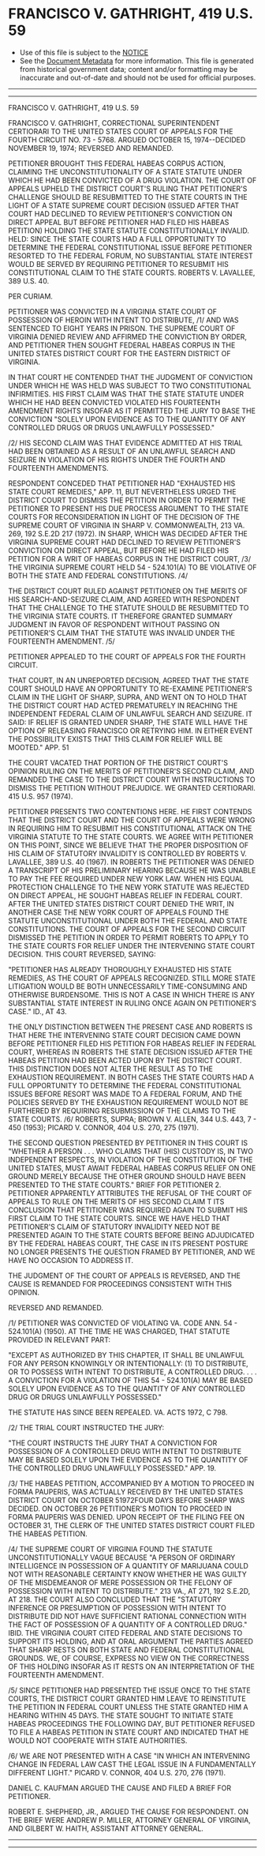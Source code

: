 ---
---

# FRANCISCO V. GATHRIGHT, 419 U.S. 59

* Use of this file is subject to the [NOTICE](https://github.com/publicdocs/notice/blob/master/NOTICE)
* See the [Document Metadata](../../../) for more information.
  This file is generated from historical government data; content and/or formatting may be inaccurate and out-of-date and should not be used for official purposes.

----------
----------

FRANCISCO V. GATHRIGHT, 419 U.S. 59

FRANCISCO V. GATHRIGHT, CORRECTIONAL SUPERINTENDENT CERTIORARI TO THE UNITED STATES COURT OF APPEALS FOR THE FOURTH CIRCUIT NO. 73 - 5768.  ARGUED OCTOBER 15, 1974--DECIDED NOVEMBER 19, 1974; REVERSED AND REMANDED.

PETITIONER BROUGHT THIS FEDERAL HABEAS CORPUS ACTION, CLAIMING THE UNCONSTITUTIONALITY OF A STATE STATUTE UNDER WHICH HE HAD BEEN CONVICTED OF A DRUG VIOLATION.  THE COURT OF APPEALS UPHELD THE DISTRICT COURT'S RULING THAT PETITIONER'S CHALLENGE SHOULD BE RESUBMITTED TO THE STATE COURTS IN THE LIGHT OF A STATE SUPREME COURT DECISION (ISSUED AFTER THAT COURT HAD DECLINED TO REVIEW PETITIONER'S CONVICTION ON DIRECT APPEAL BUT BEFORE PETITIONER HAD FILED HIS HABEAS PETITION) HOLDING THE STATE STATUTE CONSTITUTIONALLY INVALID.  HELD:  SINCE THE STATE COURTS HAD A FULL OPPORTUNITY TO DETERMINE THE FEDERAL CONSTITUTIONAL ISSUE BEFORE PETITIONER RESORTED TO THE FEDERAL FORUM, NO SUBSTANTIAL STATE INTEREST WOULD BE SERVED BY REQUIRING PETITIONER TO RESUBMIT HIS CONSTITUTIONAL CLAIM TO THE STATE COURTS.  ROBERTS V. LAVALLEE, 389 U.S. 40.

PER CURIAM.

PETITIONER WAS CONVICTED IN A VIRGINIA STATE COURT OF POSSESSION OF HEROIN WITH INTENT TO DISTRIBUTE, /1/  AND WAS SENTENCED TO EIGHT YEARS IN PRISON.  THE SUPREME COURT OF VIRGINIA DENIED REVIEW AND AFFIRMED THE CONVICTION BY ORDER, AND PETITIONER THEN SOUGHT FEDERAL HABEAS CORPUS IN THE UNITED STATES DISTRICT COURT FOR THE EASTERN DISTRICT OF VIRGINIA.

IN THAT COURT HE CONTENDED THAT THE JUDGMENT OF CONVICTION UNDER WHICH HE WAS HELD WAS SUBJECT TO TWO CONSTITUTIONAL INFIRMITIES.  HIS FIRST CLAIM WAS THAT THE STATE STATUTE UNDER WHICH HE HAD BEEN CONVICTED VIOLATED HIS FOURTEENTH AMENDMENT RIGHTS INSOFAR AS IT PERMITTED THE JURY TO BASE THE CONVICTION "SOLELY UPON EVIDENCE AS TO THE QUANTITY OF ANY CONTROLLED DRUGS OR DRUGS UNLAWFULLY POSSESSED."

/2/  HIS SECOND CLAIM WAS THAT EVIDENCE ADMITTED AT HIS TRIAL HAD BEEN OBTAINED AS A RESULT OF AN UNLAWFUL SEARCH AND SEIZURE IN VIOLATION OF HIS RIGHTS UNDER THE FOURTH AND FOURTEENTH AMENDMENTS.

RESPONDENT CONCEDED THAT PETITIONER HAD "EXHAUSTED HIS STATE COURT REMEDIES,"  APP. 11, BUT NEVERTHELESS URGED THE DISTRICT COURT TO DISMISS THE PETITION IN ORDER TO PERMIT THE PETITIONER TO PRESENT HIS DUE PROCESS ARGUMENT TO THE STATE COURTS FOR RECONSIDERATION IN LIGHT OF THE DECISION OF THE SUPREME COURT OF VIRGINIA IN SHARP V. COMMONWEALTH, 213 VA. 269, 192 S.E.2D 217 (1972).  IN SHARP, WHICH WAS DECIDED AFTER THE VIRGINIA SUPREME COURT HAD DECLINED TO REVIEW PETITIONER'S CONVICTION ON DIRECT APPEAL, BUT BEFORE HE HAD FILED HIS PETITION FOR A WRIT OF HABEAS CORPUS IN THE DISTRICT COURT, /3/  THE VIRGINIA SUPREME COURT HELD 54 - 524.101(A) TO BE VIOLATIVE OF BOTH THE STATE AND FEDERAL CONSTITUTIONS.  /4/

THE DISTRICT COURT RULED AGAINST PETITIONER ON THE MERITS OF HIS SEARCH-AND-SEIZURE CLAIM, AND AGREED WITH RESPONDENT THAT THE CHALLENGE TO THE STATUTE SHOULD BE RESUBMITTED TO THE VIRGINIA STATE COURTS.  IT THEREFORE GRANTED SUMMARY JUDGMENT IN FAVOR OF RESPONDENT WITHOUT PASSING ON PETITIONER'S CLAIM THAT THE STATUTE WAS INVALID UNDER THE FOURTEENTH AMENDMENT.  /5/

PETITIONER APPEALED TO THE COURT OF APPEALS FOR THE FOURTH CIRCUIT.

THAT COURT, IN AN UNREPORTED DECISION, AGREED THAT THE STATE COURT SHOULD HAVE AN OPPORTUNITY TO RE-EXAMINE PETITIONER'S CLAIM IN THE LIGHT OF SHARP, SUPRA, AND WENT ON TO HOLD THAT THE DISTRICT COURT HAD ACTED PREMATURELY IN REACHING THE INDEPENDENT FEDERAL CLAIM OF UNLAWFUL SEARCH AND SEIZURE.  IT SAID: IF RELIEF IS GRANTED UNDER SHARP, THE STATE WILL HAVE THE OPTION OF RELEASING FRANCISCO OR RETRYING HIM.  IN EITHER EVENT THE POSSIBILITY EXISTS THAT THIS CLAIM FOR RELIEF WILL BE MOOTED."  APP. 51

THE COURT VACATED THAT PORTION OF THE DISTRICT COURT'S OPINION RULING ON THE MERITS OF PETITIONER'S SECOND CLAIM, AND REMANDED THE CASE TO THE DISTRICT COURT WITH INSTRUCTIONS TO DISMISS THE PETITION WITHOUT PREJUDICE.  WE GRANTED CERTIORARI.  415 U.S. 957 (1974).

PETITIONER PRESENTS TWO CONTENTIONS HERE.  HE FIRST CONTENDS THAT THE DISTRICT COURT AND THE COURT OF APPEALS WERE WRONG IN REQUIRING HIM TO RESUBMIT HIS CONSTITUTIONAL ATTACK ON THE VIRGINIA STATUTE TO THE STATE COURTS.  WE AGREE WITH PETITIONER ON THIS POINT, SINCE WE BELIEVE THAT THE PROPER DISPOSITION OF HIS CLAIM OF STATUTORY INVALIDITY IS CONTROLLED BY ROBERTS V. LAVALLEE, 389 U.S. 40 (1967).  IN ROBERTS THE PETITIONER WAS DENIED A TRANSCRIPT OF HIS PRELIMINARY HEARING BECAUSE HE WAS UNABLE TO PAY THE FEE REQUIRED UNDER NEW YORK LAW.  WHEN HIS EQUAL PROTECTION CHALLENGE TO THE NEW YORK STATUTE WAS REJECTED ON DIRECT APPEAL, HE SOUGHT HABEAS RELIEF IN FEDERAL COURT.  AFTER THE UNITED STATES DISTRICT COURT DENIED THE WRIT, IN ANOTHER CASE THE NEW YORK COURT OF APPEALS FOUND THE STATUTE UNCONSTITUTIONAL UNDER BOTH THE FEDERAL AND STATE CONSTITUTIONS.  THE COURT OF APPEALS FOR THE SECOND CIRCUIT DISMISSED THE PETITION IN ORDER TO PERMIT ROBERTS TO APPLY TO THE STATE COURTS FOR RELIEF UNDER THE INTERVENING STATE COURT DECISION.  THIS COURT REVERSED, SAYING:

"PETITIONER HAS ALREADY THOROUGHLY EXHAUSTED HIS STATE REMEDIES, AS THE COURT OF APPEALS RECOGNIZED.  STILL MORE STATE LITIGATION WOULD BE BOTH UNNECESSARILY TIME-CONSUMING AND OTHERWISE BURDENSOME.  THIS IS NOT A CASE IN WHICH THERE IS ANY SUBSTANTIAL STATE INTEREST IN RULING ONCE AGAIN ON PETITIONER'S CASE."  ID., AT 43.

THE ONLY DISTINCTION BETWEEN THE PRESENT CASE AND ROBERTS IS THAT HERE THE INTERVENING STATE COURT DECISION CAME DOWN BEFORE PETITIONER FILED HIS PETITION FOR HABEAS RELIEF IN FEDERAL COURT, WHEREAS IN ROBERTS THE STATE DECISION ISSUED AFTER THE HABEAS PETITION HAD BEEN ACTED UPON BY THE DISTRICT COURT.  THIS DISTINCTION DOES NOT ALTER THE RESULT AS TO THE EXHAUSTION REQUIREMENT.  IN BOTH CASES THE STATE COURTS HAD A FULL OPPORTUNITY TO DETERMINE THE FEDERAL CONSTITUTIONAL ISSUES BEFORE RESORT WAS MADE TO A FEDERAL FORUM, AND THE POLICIES SERVED BY THE EXHAUSTION REQUIREMENT WOULD NOT BE FURTHERED BY REQUIRING RESUBMISSION OF THE CLAIMS TO THE STATE COURTS.  /6/ ROBERTS, SUPRA; BROWN V. ALLEN, 344 U.S. 443, 7 - 450 (1953); PICARD V. CONNOR, 404 U.S. 270, 275 (1971).

THE SECOND QUESTION PRESENTED BY PETITIONER IN THIS COURT IS "WHETHER A PERSON . . . WHO CLAIMS THAT (HIS) CUSTODY IS, IN TWO INDEPENDENT RESPECTS, IN VIOLATION OF THE CONSTITUTION OF THE UNITED STATES, MUST AWAIT FEDERAL HABEAS CORPUS RELIEF ON ONE GROUND MERELY BECAUSE THE OTHER GROUND SHOULD HAVE BEEN PRESENTED TO THE STATE COURTS."  BRIEF FOR PETITIONER 2.  PETITIONER APPARENTLY ATTRIBUTES THE REFUSAL OF THE COURT OF APPEALS TO RULE ON THE MERITS OF HIS SECOND CLAIM T ITS CONCLUSION THAT PETITIONER WAS REQUIRED AGAIN TO SUBMIT HIS FIRST CLAIM TO THE STATE COURTS.  SINCE WE HAVE HELD THAT PETITIONER'S CLAIM OF STATUTORY INVALIDITY NEED NOT BE PRESENTED AGAIN TO THE STATE COURTS BEFORE BEING ADJUDICATED BY THE FEDERAL HABEAS COURT, THE CASE IN ITS PRESENT POSTURE NO LONGER PRESENTS THE QUESTION FRAMED BY PETITIONER, AND WE HAVE NO OCCASION TO ADDRESS IT.

THE JUDGMENT OF THE COURT OF APPEALS IS REVERSED, AND THE CAUSE IS REMANDED FOR PROCEEDINGS CONSISTENT WITH THIS OPINION.

REVERSED AND REMANDED.

/1/  PETITIONER WAS CONVICTED OF VIOLATING VA. CODE ANN. 54 - 524.101(A) (1950).  AT THE TIME HE WAS CHARGED, THAT STATUTE PROVIDED IN RELEVANT PART:

"EXCEPT AS AUTHORIZED BY THIS CHAPTER, IT SHALL BE UNLAWFUL FOR ANY PERSON KNOWINGLY OR INTENTIONALLY:  (1) TO DISTRIBUTE, OR TO POSSESS WITH INTENT TO DISTRIBUTE, A CONTROLLED DRUG.  . . . A CONVICTION FOR A VIOLATION OF THIS 54 - 524.101(A) MAY BE BASED SOLELY UPON EVIDENCE AS TO THE QUANTITY OF ANY CONTROLLED DRUG OR DRUGS UNLAWFULLY POSSESSED."

THE STATUTE HAS SINCE BEEN REPEALED.  VA. ACTS 1972, C 798.

/2/  THE TRIAL COURT INSTRUCTED THE JURY:

"THE COURT INSTRUCTS THE JURY THAT A CONVICTION FOR POSSESSION OF A CONTROLLED DRUG WITH INTENT TO DISTRIBUTE MAY BE BASED SOLELY UPON THE EVIDENCE AS TO THE QUANTITY OF THE CONTROLLED DRUG UNLAWFULLY POSSESSED."  APP. 19.

/3/  THE HABEAS PETITION, ACCOMPANIED BY A MOTION TO PROCEED IN FORMA PAUPERIS, WAS ACTUALLY RECEIVED BY THE UNITED STATES DISTRICT COURT ON OCTOBER 51972FOUR DAYS BEFORE SHARP WAS DECIDED.  ON OCTOBER 26 PETITIONER'S MOTION TO PROCEED IN FORMA PAUPERIS WAS DENIED.  UPON RECEIPT OF THE FILING FEE ON OCTOBER 31, THE CLERK OF THE UNITED STATES DISTRICT COURT FILED THE HABEAS PETITION.

/4/  THE SUPREME COURT OF VIRGINIA FOUND THE STATUTE UNCONSTITUTIONALLY VAGUE BECAUSE "A PERSON OF ORDINARY INTELLIGENCE IN POSSESSION OF A QUANTITY OF MARIJUANA COULD NOT WITH REASONABLE CERTAINTY KNOW WHETHER HE WAS GUILTY OF THE MISDEMEANOR OF MERE POSSESSION OR THE FELONY OF POSSESSION WITH INTENT TO DISTRIBUTE."  213 VA., AT 271, 192 S.E.2D, AT 218.  THE COURT ALSO CONCLUDED THAT THE "STATUTORY INFERENCE OR PRESUMPTION OF POSSESSION WITH INTENT TO DISTRIBUTE DID NOT HAVE SUFFICIENT RATIONAL CONNECTION WITH THE FACT OF POSSESSION OF A QUANTITY OF A CONTROLLED DRUG."  IBID.  THE VIRGINIA COURT CITED FEDERAL AND STATE DECISIONS TO SUPPORT ITS HOLDING, AND AT ORAL ARGUMENT THE PARTIES AGREED THAT SHARP RESTS ON BOTH STATE AND FEDERAL CONSTITUTIONAL GROUNDS.  WE, OF COURSE, EXPRESS NO VIEW ON THE CORRECTNESS OF THIS HOLDING INSOFAR AS IT RESTS ON AN INTERPRETATION OF THE FOURTEENTH AMENDMENT.

/5/  SINCE PETITIONER HAD PRESENTED THE ISSUE ONCE TO THE STATE COURTS, THE DISTRICT COURT GRANTED HIM LEAVE TO REINSTITUTE THE PETITION IN FEDERAL COURT UNLESS THE STATE GRANTED HIM A HEARING WITHIN 45 DAYS.  THE STATE SOUGHT TO INITIATE STATE HABEAS PROCEEDINGS THE FOLLOWING DAY, BUT PETITIONER REFUSED TO FILE A HABEAS PETITION IN STATE COURT AND INDICATED THAT HE WOULD NOT COOPERATE WITH STATE AUTHORITIES.

/6/  WE ARE NOT PRESENTED WITH A CASE "IN WHICH AN INTERVENING CHANGE IN FEDERAL LAW CAST THE LEGAL ISSUE IN A FUNDAMENTALLY DIFFERENT LIGHT."  PICARD V. CONNOR, 404 U.S. 270, 276 (1971).

DANIEL C. KAUFMAN ARGUED THE CAUSE AND FILED A BRIEF FOR PETITIONER.

ROBERT E. SHEPHERD, JR., ARGUED THE CAUSE FOR RESPONDENT.  ON THE BRIEF WERE ANDREW P. MILLER, ATTORNEY GENERAL OF VIRGINIA, AND GILBERT W. HAITH, ASSISTANT ATTORNEY GENERAL.


----------
----------

